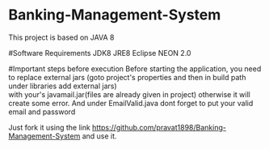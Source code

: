 # Banking-Management-System
This project is based on JAVA 8

#Software Requirements
JDK8
JRE8
Eclipse NEON 2.0

#Important steps before execution
Before starting the application, you need to replace external jars
(goto project's properties and then in build path under libraries add external jars)  
with your's javamail.jar(files are already given in project) otherwise it will create some error.
And under EmailValid.java dont forget to put your valid email and password

Just fork it using the link https://github.com/pravat1898/Banking-Management-System and use it.
